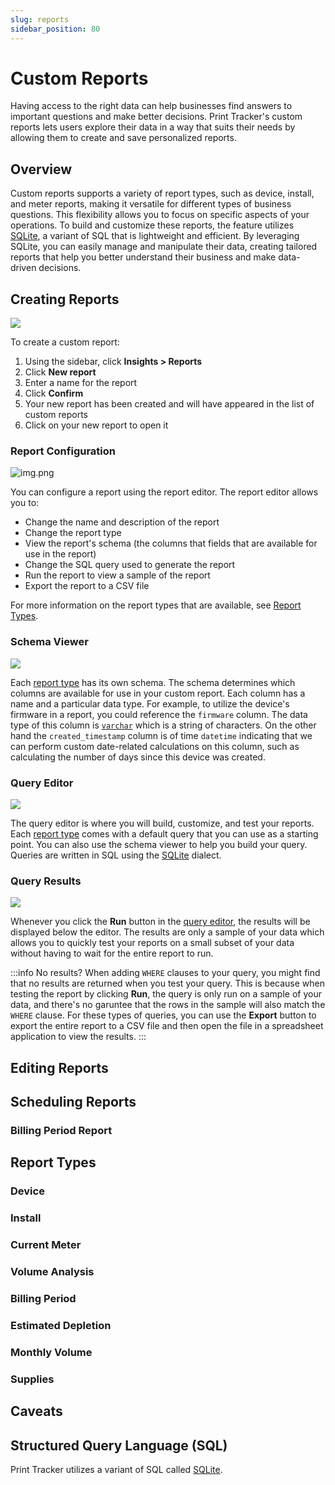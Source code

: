 ```yaml
---
slug: reports
sidebar_position: 80
---
```


# Custom Reports
Having access to the right data can help businesses find answers to important questions and make better decisions. Print Tracker's custom reports lets users explore their data in a way that suits their needs by allowing them to create and save personalized reports.

## Overview
Custom reports supports a variety of report types, such as device, install, and meter reports, making it versatile for different types of business questions. This flexibility allows you to focus on specific aspects of your operations. To build and customize these reports, the feature utilizes [SQLite](#structured-query-language-sql), a variant of SQL that is lightweight and efficient. By leveraging SQLite, you can easily manage and manipulate their data, creating tailored reports that help you better understand their business and make data-driven decisions.

## Creating Reports
![](../images/custom-reports-creating-report.gif)

To create a custom report:
1. Using the sidebar, click **Insights > Reports**
2. Click **New report**
3. Enter a name for the report
4. Click **Confirm**
5. Your new report has been created and will have appeared in the list of custom reports
6. Click on your new report to open it

### Report Configuration
![img.png](../images/custom-reports-report-configuration.png)

You can configure a report using the report editor. The report editor allows you to:
* Change the name and description of the report
* Change the report type
* View the report's schema (the columns that fields that are available for use in the report)
* Change the SQL query used to generate the report
* Run the report to view a sample of the report
* Export the report to a CSV file

For more information on the report types that are available, see [Report Types](#report-types).

### Schema Viewer
![](../images/custom-reports-table-schema.png)

Each [report type](#report-types) has its own schema. The schema determines which columns are available for use in your custom report. Each column has a name and a particular data type. For example, to utilize the device's firmware in a report, you could reference the `firmware` column. The data type of this column is [`varchar`](https://en.wikipedia.org/wiki/Varchar) which is a string of characters. On the other hand the `created_timestamp` column is of time `datetime` indicating that we can perform custom date-related calculations on this column, such as calculating the number of days since this device was created.

### Query Editor
![](../images/custom-reports-query-editor.png)

The query editor is where you will build, customize, and test your reports. Each [report type](#report-types) comes with a default query that you can use as a starting point. You can also use the schema viewer to help you build your query. Queries are written in SQL using the [SQLite](#structured-query-language-sql) dialect. 


### Query Results
![](../images/custom-reports-query-results.png)

Whenever you click the **Run** button in the [query editor](#query-editor), the results will be displayed below the editor. The results are only a sample of your data which allows you to quickly test your reports on a small subset of your data without having to wait for the entire report to run.

:::info No results?
When adding `WHERE` clauses to your query, you might find that no results are returned when you test your query. This is because when testing the report by clicking **Run**, the query is only run on a sample of your data, and there's no garuntee that the rows in the sample will also match the `WHERE` clause. For these types of queries, you can use the **Export** button to export the entire report to a CSV file and then open the file in a spreadsheet application to view the results.
:::

## Editing Reports

## Scheduling Reports

### Billing Period Report

## Report Types

### Device
### Install
### Current Meter
### Volume Analysis
### Billing Period
### Estimated Depletion
### Monthly Volume
### Supplies

## Caveats

## Structured Query Language (SQL)
Print Tracker utilizes a variant of SQL called [SQLite](https://www.sqlite.org/lang.html).